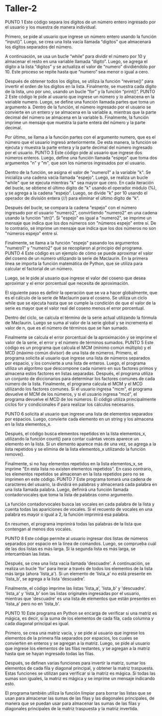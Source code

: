 # Taller-2
PUNTO 1
Este código separa los dígitos de un número entero ingresado por el usuario y los muestra de manera individual.

Primero, se pide al usuario que ingrese un número entero usando la función “input()”. Luego, se crea una lista vacía llamada “digitos” que almacenará los dígitos separados del número.

A continuación, se usa un bucle “while” para dividir el número por 10 y almacenar el resto en una variable llamada “digito”. Luego, se agrega el dígito a la lista “digitos” y se actualiza el valor de “numero” dividiéndolo por 10. Este proceso se repite hasta que “numero” sea menor o igual a cero.

Después de obtener todos los dígitos, se utiliza la función “reverse()” para invertir el orden de los dígitos en la lista. Finalmente, se muestra cada dígito de la lista, uno por uno, usando un bucle “for” y la función “print()”.
PUNTO 2
Este código le pide al usuario que ingrese un número y lo almacena en la variable numero. Luego, se define una función llamada partes que toma un argumento a. Dentro de la función, el número ingresado por el usuario se convierte en un entero y se almacena en la variable a, mientras que la parte decimal del número se almacena en la variable b. Finalmente, la función imprime un mensaje que muestra la parte entera del número y la parte decimal.

Por último, se llama a la función partes con el argumento numero, que es el número que el usuario ingresó anteriormente. De esta manera, la función se ejecuta y muestra la parte entera y la parte decimal del número ingresado por el usuario.
PUNTO 3
Este código pide al usuario que ingrese dos números enteros. Luego, define una función llamada "espejo" que toma dos argumentos "n" y "m", que son los números ingresados por el usuario.

Dentro de la función, se asigna el valor de "numero1" a la variable "k". Se inicializa una cadena vacía llamada "espejo". Luego, se realiza un bucle "while" que se ejecuta mientras "k" sea mayor que cero. En cada iteración del bucle, se obtiene el último dígito de "k" usando el operador módulo (%), y se agrega a la cadena "espejo". Luego, se divide "k" por 10 usando el operador de división entera (//) para eliminar el último dígito de "k".

Después del bucle, se compara la cadena "espejo" con el número ingresado por el usuario "numero2", convirtiendo "numero2" en una cadena usando la función "str()". Si "espejo" es igual a "numero2", se imprime un mensaje que indica que los dos números son "números espejo" entre sí. De lo contrario, se imprime un mensaje que indica que los dos números no son "números espejo" entre sí.

Finalmente, se llama a la función "espejo" pasando los argumentos "numero1" y "numero2" que se recopilaron al principio del programa.
PUNTO 4
Este código es un ejemplo de cómo se puede aproximar el valor del coseno de un número utilizando la serie de Maclaurin. En la primera línea se importa la función matemática de Python, que se utiliza para calcular el factorial de un número.

Luego, se le pide al usuario que ingrese el valor del coseno que desea aproximar y el error porcentual que necesita de aproximación.

El siguiente paso es definir la operación que se va a hacer globalmente, que es el cálculo de la serie de Maclaurin para el coseno. Se utiliza un ciclo while que se ejecuta hasta que se cumple la condición de que el valor de la serie es mayor que el valor real del coseno menos el error porcentual.

Dentro del ciclo, se calcula el término de la serie actual utilizando la fórmula de Maclaurin. Luego se suma al valor de la serie global y se incrementa el valor de n, que es el número de términos que se han sumado.

Finalmente se calcula el error porcentual de la aproximación y se imprime el valor de la serie, el error y el número de términos sumados.
PUNTO 5
Este código es un programa que calcula el MCM (mínimo común múltiplo) y el MCD (máximo común divisor) de una lista de números. Primero, el programa solicita al usuario que ingrese una lista de números separados por espacio, y los convierte a una lista de enteros. Luego, el programa utiliza un algoritmo que descompone cada número en sus factores primos y almacena estos factores en listas separadas. Después, el programa utiliza un conjunto de diccionarios para determinar los factores comunes de cada número de la lista. Finalmente, el programa calcula el MCM y el MCD utilizando los factores comunes. Si el usuario ingresa "mcm", el programa devuelve el MCM de los números, y si el usuario ingresa "mcd", el programa devuelve el MCD de los números. El código utiliza principalmente ciclos for y condicionales if para realizar los cálculos necesarios.

PUNTO 6
solicita al usuario que ingrese una lista de elementos separados por espacios. Luego, convierte cada elemento en un string y los almacena en la lista elementos_x.

Después, el código busca elementos repetidos en la lista elementos_x, utilizando la función count() para contar cuántas veces aparece un elemento en la lista. Si un elemento aparece más de una vez, se agrega a la lista repetidos y se elimina de la lista elementos_x utilizando la función remove().

Finalmente, si no hay elementos repetidos en la lista elementos_x, se imprime "En esta lista no existen elementos repetidos". En caso contrario, los elementos repetidos se almacenan en la lista repetidos pero no se imprimen en este código.
PUNTO 7
Este programa tomará una cadena de caracteres del usuario, la dividirá en palabras y almacenará cada palabra en una lista llamada palabra. Luego, definirá una función llamada contadorvocales que toma la lista de palabras como argumento.

La función contadorvocales busca las vocales en cada palabra de la lista y cuenta todas las apariciones de vocales. Si el recuento de vocales en una palabra es mayor o igual a 2, la función imprimirá esa palabra.

En resumen, el programa imprimirá todas las palabras de la lista que contengan al menos dos vocales.

PUNTO 8
Este código permite al usuario ingresar dos listas de números separados por espacio en la línea de comandos. Luego, se comprueba cuál de las dos listas es más larga. Si la segunda lista es más larga, se intercambian las listas.

Después, se crea una lista vacía llamada 'descuadre'. A continuación, se realiza un bucle 'for' para iterar a través de todos los elementos de la lista más larga (ahora 'lista_a'). Si un elemento de 'lista_a' no está presente en 'lista_b', se agrega a la lista 'descuadre'.

Finalmente, el código imprime las listas 'lista_a', 'lista_b' y 'descuadre'. 'lista_a' y 'lista_b' son las listas originales ingresadas por el usuario, mientras que 'descuadre' es una lista de elementos que están presentes en 'lista_a' pero no en 'lista_b'.


PUNTO 10
Este programa en Python se encarga de verificar si una matriz es mágica, es decir, si la suma de los elementos de cada fila, cada columna y cada diagonal principal es igual.

Primero, se crea una matriz vacía, y se pide al usuario que ingrese los elementos de la primera fila separados por espacios, los cuales se convierten en enteros y se agregan a la matriz. Luego, se pide al usuario que ingrese los elementos de las filas restantes, y se agregan a la matriz hasta que se hayan ingresado todas las filas.

Después, se definen varias funciones para invertir la matriz, sumar los elementos de cada fila y diagonal principal, y obtener la matriz traspuesta. Estas funciones se utilizan para verificar si la matriz es mágica. Si todas las sumas son iguales, la matriz es mágica y se imprime un mensaje indicando esto.

El programa también utiliza la función limpiar para borrar las listas que se usan para almacenar las sumas de las filas y las diagonales principales, de manera que se puedan usar para almacenar las sumas de las filas y diagonales principales de la matriz traspuesta y la matriz invertida.
